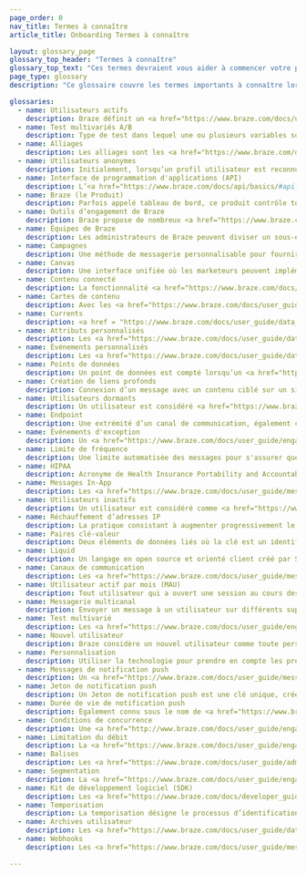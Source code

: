 ```yaml
---
page_order: 0
nav_title: Termes à connaître
article_title: Onboarding Termes à connaître

layout: glossary_page
glossary_top_header: "Termes à connaître"
glossary_top_text: "Ces termes devraient vous aider à commencer votre parcours d’obtention de meilleurs clients et de renforcement des liens d’utilisateurs avec Braze ! Veuillez lire ce document avant de commencer votre onboarding."
page_type: glossary
description: "Ce glossaire couvre les termes importants à connaître lorsque vous suivez le processus d’onboarding de Braze."

glossaries:
  - name: Utilisateurs actifs
    description: Braze définit un <a href="https://www.braze.com/docs/user_guide/engagement_tools/campaigns/ideas_and_strategies/active_user_campaigns/"> utilisateur actif </a> pendant une période donnée comme tout utilisateur qui a une session au cours de cette période.
  - name: Test multivariés A/B
    description: Type de test dans lequel une ou plusieurs variables sont modifiées et testées pour voir quels changements fonctionnent le mieux. Les <a href="https://www.braze.com/docs/user_guide/engagement_tools/campaigns/testing_and_more/multivariate_testing/#multivariate--ab-testing">Tests A/B</a> peuvent être effectués dans les campagnes de tableau de bord.
  - name: Alliages
    description: Les alliages sont les <a href="https://www.braze.com/docs/partners/home/">Partenaires technologiques</a> de Braze.
  - name: Utilisateurs anonymes
    description: Initialement, lorsqu’un profil utilisateur est reconnu via le SDK, un profil utilisateur anonyme est créé avec l’<a href="https://www.braze.com/docs/api/basics/#braze-user-id-explanation">ID Braze associé.</a> 
  - name: Interface de programmation d'applications (API)
    description: L’<a href="https://www.braze.com/docs/api/basics/#api-overview">API de Braze</a> fournit un service Web qui vous permet d’enregistrer des actions prises par vos utilisateurs directement via HTTP, plutôt que par le biais des SDK mobiles. Cela vous permet, par exemple, de transmettre les données utilisateur à Braze qui ne sont pas suivies dans votre application ou site Internet.
  - name: Braze (le Produit)
    description: Parfois appelé tableau de bord, ce produit contrôle toutes les données et interactions au cœur de la plateforme Braze. Les clients de Braze l’utilisent pour gérer les notifications, configurer des campagnes de communication ciblées et afficher des analyses. Les développeurs l’utilisent pour gérer les paramètres d’intégration des applications, telles que les clés API et les informations d’identification de notifications push.
  - name: Outils d’engagement de Braze
    description: Braze propose de nombreux <a href="https://www.braze.com/docs/user_guide/engagement_tools/">outils d’engagement</a> pour joindre vos clients et utilisateurs à nos campagnes, outils Canvas et vous pouvez optimiser la cohérence (et télécharger des images et autres contenus) à l’aide de nos outils Templates & Media. À partir de là, vous pouvez créer des segments et des geofences pour cibler votre audience par emplacement ou autres attributs.
  - name: Équipes de Braze
    description: Les administrateurs de Braze peuvent diviser un sous-ensemble d’utilisateurs de tableau de bord en <a href="https://www.braze.com/docs/user_guide/administrative/manage_your_braze_users/teams/">Équipes</a> avec des rôles et autorisations d’utilisateur variables. Cela permet aux administrateurs de Braze de limiter l’accès à certaines fonctionnalités en utilisant l’adhésion au groupe.
  - name: Campagnes
    description: Une méthode de messagerie personnalisable pour fournir une réponse personnalisée à vos clients. Vous pouvez <a href="https://www.braze.com/docs/user_guide/engagement_tools/campaigns/">créer des campagnes</a> utiliser différents canaux de communication pour envoyer vos messages uniques. 
  - name: Canvas
    description: Une interface unifiée où les marketeurs peuvent implémenter des campagnes comportant plusieurs messages et des étapes pour former un parcours cohésif. <a href="https://www.braze.com/docs/user_guide/engagement_tools/canvas/">Canvas</a> vous permet également de comparer et d’optimiser ces expériences en utilisant des analyses complètes pour l’expérience utilisateur complète.
  - name: Contenu connecté
    description: La fonctionnalité <a href="https://www.braze.com/docs/user_guide/personalization_and_dynamic_content/connected_content/">Contenu connecté</a> de Braze s’étend à la personnalisation marketing pour stimuler l’engagement et les conversions des clients. Cette fonctionnalité vous permet d’insérer toute information accessible via API directement dans les messages que vous envoyez aux utilisateurs. Le contenu connecté permet d’extraire du contenu directement à partir de votre serveur Web ou des API accessibles au public.
  - name: Cartes de contenu
    description: Avec les <a href="https://www.braze.com/docs/user_guide/message_building_by_channel/content_cards/about/">Cartes de contenu</a>, vous pouvez envoyer un flux dynamique et hautement ciblé de contenus riches à vos clients, dans les applications qu’ils aiment, sans interrompre leur expérience. Les cartes de contenu peuvent être envoyées à iOS, Android et aux utilisateurs Web.
  - name: Currents
    description: <a href = "https://www.braze.com/docs/user_guide/data_and_analytics/braze_currents/">Currents</a>, notre exportation de flux de données, est incluse dans certains forfaits Braze. Braze Currents vous permet d’intégrer via Data Storage à l’aide de fichiers plats, ou avec nos partenaires Behavioral Analytics et Customer Data, en utilisant des payloads JSON en batch pour un endpoint désigné.
  - name: Attributs personnalisés
    description: Les <a href="https://www.braze.com/docs/user_guide/data_and_analytics/custom_data/custom_attributes/">attributs personnalisés</a> sont une collection de caractéristiques uniques de vos utilisateurs. Ils sont les plus appropriés pour stocker des attributs sur vos utilisateurs ou des informations sur les actions à faible valeur dans votre application. Vous pouvez attribuer des attributs personnalisés aux utilisateurs dans le tableau de bord. Vous pouvez filtrer et segmenter vos utilisateurs selon ces attributs pour les campagnes <a href="https://www.braze.com/docs/developer_guide/platform_integration_guides/ios/analytics/setting_custom_attributes/">iOS</a> et <a href="https://www.braze.com/docs/developer_guide/platform_integration_guides/android/analytics/setting_custom_attributes/">Android</a>.
  - name: Événements personnalisés
    description: Les <a href="https://www.braze.com/docs/user_guide/data_and_analytics/custom_data/custom_events/#custom-events">événements personnalisés</a> de Braze sont des actions effectuées par vos utilisateurs. Ils conviennent mieux pour le suivi des interactions utilisateur à forte valeur avec votre application.
  - name: Points de données
    description: Un point de données est compté lorsqu’un <a href="https://www.braze.com/docs/user_guide/data_and_analytics/custom_data/custom_attributes/#custom-attributes/">attribut personnalisé</a> est défini ou mis à jour (même si vous la mettez à jour avec la même valeur), un <a href="https://www.braze.com/docs/user_guide/data_and_analytics/custom_data/custom_events/">événement personnalisé</a> ou d’achat est enregistré, une donnée standard (par ex., e-mail, e-mail, first_name, last_name, pays, home_city, etc.) est enregistrée, lorsqu’une session démarre et quand une session se termine.
  - name: Création de liens profonds
    description: Connexion d’un message avec un contenu ciblé sur un site Internet ou une application mobile. Les <a href="https://www.braze.com/docs/user_guide/personalization_and_dynamic_content/deep_linking_to_in-app_content/">Liens profonds</a> sont utilisés pour orienter les clients vers leur prochaine action ou implication.
  - name: Utilisateurs dormants
    description: Un utilisateur est considéré <a href="https://www.braze.com/docs/user_guide/data_and_analytics/user_data_collection/user_archival/#dormant-users">dormant</a> lorsqu’il n’y a pas eu d’activité au cours des douze derniers mois.
  - name: Endpoint
    description: Une extrémité d’un canal de communication, également connue sous le nom d’<a href="https://www.braze.com/docs/api/endpoints/">endpoint</a> API, est utilisée dans l’API de communication Braze pour l’envoi et la planification des messages.
  - name: Événements d'exception
    description: Un <a href="https://www.braze.com/docs/user_guide/engagement_tools/canvas/create_a_canvas/exception_events/#canvas-exception-events/">Événement d’exception</a> se produit lorsqu’un utilisateur a atteint l’objectif souhaité et ne reçoit pas de message déclenché. Cela garantit que le message déclenché est toujours pertinent pour l’utilisateur.
  - name: Limite de fréquence
    description: Une limite automatisée des messages pour s'assurer que les utilisateurs ne reçoivent pas trop de communications en peu de temps. <a href="https://www.braze.com/docs/user_guide/engagement_tools/campaigns/building_campaigns/rate-limiting/#frequency-capping">Limite de fréquence</a> vous permet de gérer la communication sans surcharger votre audience. 
  - name: HIPAA
    description: Acronyme de Health Insurance Portability and Accountability Act. Braze respecte <a href="https://www.braze.com/docs/developer_guide/disclosures/security_qualifications/#hipaa">la loi HIPAA</a>. Les exigences HIPAA impliquent la sécurité administrative, physique et technique.
  - name: Messages In-App
    description: Les <a href="https://www.braze.com/docs/user_guide/message_building_by_channel/in-app_messages/">Messages in-App</a> sont des messages mobiles qui apparaissent dans votre application. Ils vous aident à fournir du contenu à votre utilisateur sans interrompre sa journée avec une notification push. Des messages in-app personnalisés et adaptés améliorent l’expérience utilisateur et aident votre audience à tirer le meilleur parti de votre application.
  - name: Utilisateurs inactifs
    description: Un utilisateur est considéré comme <a href="https://www.braze.com/docs/user_guide/data_and_analytics/user_data_collection/user_archival/#inactive-users">inactif</a> lorsqu’il atteint certains critères, par exemple, il ne reçoit plus de courriels ou de messages de notification push et n’a pas été actifs depuis plus de 6 mois.
  - name: Réchauffement d’adresses IP
    description: La pratique consistant à augmenter progressivement le volume de courrier envoyé par un IP dédié. Le <a href="https://www.braze.com/docs/user_guide/onboarding_with_braze/email_setup/ip_warming/#ip-warming">réchauffement d’adresses IP</a> aide à établir une réputation chez les fournisseurs de services Internet, minimisant ainsi la probabilité que vos messages soient signalés.
  - name: Paires clé-valeur
    description: Deux éléments de données liés où la clé est un identifiant unique et la valeur est le contenu. Les <a href="http://www.braze.com/docs/user_guide/personalization_and_dynamic_content/key_value_pairs/">Paires clé-valeur</a> peuvent servir à envoyer des charges utiles de données supplémentaires aux périphériques des utilisateurs.
  - name: Liquid
    description: Un langage en open source et orienté client créé par Shopify et écrit en Ruby, <a href="https://www.braze.com/docs/user_guide/personalization_and_dynamic_content/liquid/">Liquid</a> est utilisé pour charger et extraire du contenu dynamique. Liquid vous permet d’utiliser des objets, des balises et des filtres pour <a href="http://www.braze.com/docs/user_guide/personalization_and_dynamic_content/liquid/supported_personalization_tags/">ajouter une personnalisation </a>.
  - name: Canaux de communication
    description: Les <a href="https://www.braze.com/docs/user_guide/message_building_by_channel/">canaux de communication</a> vous permettent de communiquer virtuellement avec vos clients via des notifications push sur leur téléphone ou navigateur Web, e-mail, messages In-App et bien plus !
  - name: Utilisateur actif par mois (MAU)
    description: Tout utilisateur qui a ouvert une session au cours des 30 derniers jours.
  - name: Messagerie multicanal
    description: Envoyer un message à un utilisateur sur différents supports, comme une combinaison de notifications par e-mail, notification push Web et mobile. Il est préférable d'utiliser les <a href="https://www.braze.com/docs/developer_guide/platform_wide/platform_features/#multi-channel-messaging">canaux de communication</a> de manière conjointe et régulière afin de réengager les utilisateurs perdus, fidéliser les utilisateurs actifs et dynamiser les ambassadeurs de votre marque.
  - name: Test multivarié
    description: Les <a href="https://www.braze.com/docs/user_guide/engagement_tools/testing/multivariant_testing/#multivariate-and-ab-testing/">tests multivariés</a> permettent aux marketeurs de comparer simultanément deux ou plusieurs versions d'un message pour voir quelle variante obtient les meilleurs résultats.
  - name: Nouvel utilisateur
    description: Braze considère un nouvel utilisateur comme toute personne qui a récemment installé votre application. Sinon, un nouvel utilisateur peut également être défini comme un utilisateur avec un ID utilisateur qui n’a pas été identifié auparavant au sein de Braze.
  - name: Personnalisation
    description: Utiliser la technologie pour prendre en compte les préférences et les tendances individuelles de chaque utilisateur en communiquant avec eux. L’<a href="https://www.braze.com/docs/user_guide/personalization_and_dynamic_content/">envoi de messages personnalisés</a> aide à créer des expériences client précieuses en adaptant leurs préférences. 
  - name: Messages de notification push
    description: Un <a href="https://www.braze.com/docs/user_guide/message_building_by_channel/push/">message de notification push</a>, ou notification push, est une notification qui s’affiche depuis une application mobile. Les notifications push s’affichent souvent sous forme de boîtes de dialogue contextuelles et de bannières pour iOS et Android.
  - name: Jeton de notification push
    description: Un Jeton de notification push est une clé unique, créée et attribuée par Apple ou Google pour créer une connexion entre une application et un appareil iOS, Android ou un périphérique Web. La <a href="https://www.braze.com/docs/help/help_articles/push/push_token_migration/#push-token-migration">Migration de jetons de notification push</a> est l’importation de ces clés déjà générées dans la plateforme de Braze.
  - name: Durée de vie de notification push
    description: Également connu sous le nom de <a href="https://www.braze.com/docs/user_guide/administrative/app_settings/manage_app_group/push_ttl_settings/">TTL (Durée de vie) de notification push</a>, elle signifie le temps de mise en service cours de laquelle les campagnes continueront à être livrées à un utilisateur hors ligne.
  - name: Conditions de concurrence
    description: Une <a href="http://www.braze.com/docs/user_guide/engagement_tools/testing/race_conditions/">condition de concurrence</a> est un concept d’ingénierie logicielle qui décrit une situation indésirable qui survient lorsqu’un système essaie d’effectuer plusieurs opérations simultanément, mais en raison de la nature du système, les opérations doivent être effectuées dans la séquence correcte à réaliser correctement. <br><br>Dans la plateforme Braze, segmenter une campagne déclenchée sur la base des données utilisateur enregistrées au moment de l’événement peut entraîner une condition de concurrence. Cela se produit lorsqu’un changement dans l’attribut d’utilisateur sur lequel la campagne est segmentée n’a pas encore été traité pour l’utilisateur au moment où l’adhésion au segment temporel est déterminée et que la campagne est envoyée et peut conduire à la non réception de la campagne par l’utilisateur.
  - name: Limitation du débit
    description: La <a href="https://www.braze.com/docs/user_guide/engagement_tools/campaigns/building_campaigns/rate-limiting/">limitation du débit</a> limite le nombre de messages envoyés pendant une période de temps donnée pour éviter de surcharger votre audience.  
  - name: Balises
    description: Les <a href="https://www.braze.com/docs/user_guide/administrative/app_settings/manage_app_group/tags/">Balises</a> sont un outil qui vous aide à catégoriser, à organiser et à trier votre engagement dans une ou plusieurs campagnes.
  - name: Segmentation
    description: La <a href="https://www.braze.com/docs/user_guide/engagement_tools/segments/">segmentation</a> du tableau de bord vous permet de créer des groupes ou des extensions d’utilisateurs reposant sur des filtres précis de comportement dans l’application, des données démographiques, etc.
  - name: Kit de développement logiciel (SDK)
    description: Les <a href="https://www.braze.com/docs/developer_guide/platform_integration_guides/sdk_primer/">SDK</a> sont intégrés à vos applications mobiles et Web pour offrir des outils de marketing, de support client et d'analyse performants. Braze propose une intégration SDK pour <a href="https://www.braze.com/docs/developer_guide/platform_integration_guides/ios/initial_sdk_setup/overview/">iOS</a> et <a href="https://www.braze.com/docs/developer_guide/platform_integration_guides/android/initial_sdk_setup/android_sdk_integration/#initial-sdk-setup">Android</a>.
  - name: Temporisation
    description: La temporisation désigne le processus d’identification des utilisateurs désengagés et de suppression de messages actifs à ces utilisateurs sans les contraindre à prendre des mesures. Créer des politiques de temporisation pour vos messages <a href="https://www.braze.com/docs/user_guide/message_building_by_channel/email/best_practices/sunset_policies/">e-mail</a> et de <a href="https://www.braze.com/docs/user_guide/message_building_by_channel/push/best_practices/sunset_policies/#sunset-policies-for-push/">notification push</a> peut aider à réduire les impacts sur vos taux d’ouverture. 
  - name: Archives utilisateur
    description: Les <a href="https://www.braze.com/docs/user_guide/data_and_analytics/user_data_collection/user_archival/">Archives utilisateurs</a> désignent les utilisateurs archivés. Chez Braze, cela inclut les utilisateurs inactifs et dormants.
  - name: Webhooks
    description: Les <a href="https://www.braze.com/docs/user_guide/message_building_by_channel/webhooks/">Webhooks</a> vous permettent de déclencher des actions hors application telles que la livraison de SMS. Vous pouvez utiliser des webhooks pour renseigner d’autres systèmes et applications avec des informations en temps réel. La flexibilité de cette fonctionnalité vous permet d’envoyer des informations à n’importe quel endpoint.

---
```



